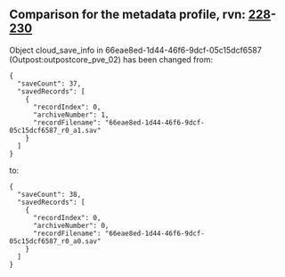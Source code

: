 ## Comparison for the metadata profile, rvn: [228](https://github.com/PRO100KatYT/FortniteProfileRevisions/tree/main/profiles/metadata/228%20metadata.json)-[230](https://github.com/PRO100KatYT/FortniteProfileRevisions/tree/main/profiles/metadata/230%20metadata.json)

Object cloud_save_info in 66eae8ed-1d44-46f6-9dcf-05c15dcf6587 (Outpost:outpostcore_pve_02) has been changed from:

```
{
  "saveCount": 37,
  "savedRecords": [
    {
      "recordIndex": 0,
      "archiveNumber": 1,
      "recordFilename": "66eae8ed-1d44-46f6-9dcf-05c15dcf6587_r0_a1.sav"
    }
  ]
}
```

to:

```
{
  "saveCount": 38,
  "savedRecords": [
    {
      "recordIndex": 0,
      "archiveNumber": 0,
      "recordFilename": "66eae8ed-1d44-46f6-9dcf-05c15dcf6587_r0_a0.sav"
    }
  ]
}
```

<br><br>
